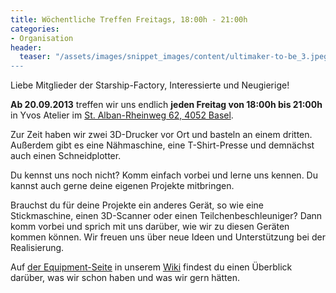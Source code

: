 ```yaml
---
title: Wöchentliche Treffen Freitags, 18:00h - 21:00h
categories:
- Organisation
header:
  teaser: "/assets/images/snippet_images/content/ultimaker-to-be_3.jpeg 
---
```


Liebe Mitglieder der Starship-Factory, Interessierte und Neugierige!

**Ab 20.09.2013** treffen wir uns endlich **jeden Freitag von 18:00h bis 21:00h** in Yvos Atelier im [St. Alban-Rheinweg 62, 4052 Basel](https://maps.google.ch/maps?q=st+alban+rheinweg+62,+4052+basel&hl=en&sll=47.554637,7.601688&sspn=0.010123,0.026071&gl=ch&hnear=Sankt+Alban-Rheinweg+62,+4052+Basel,+Basel-Stadt&t=m&z=16&iwloc=A "https://maps.google.ch/maps?q=st+alban+rheinweg+62,+4052+basel&amp;hl=en&amp;sll=47.554637,7.601688&amp;sspn=0.010123,0.026071&amp;gl=ch&amp;hnear=Sankt+Alban-Rheinweg+62,+4052+Basel,+Basel-Stadt&amp;t=m&amp;z=16&amp;iwloc=A").

Zur Zeit haben wir zwei 3D-Drucker vor Ort und basteln an einem dritten. Außerdem gibt es eine Nähmaschine, eine T-Shirt-Presse und demnächst auch einen Schneidplotter.

Du kennst uns noch nicht? Komm einfach vorbei und lerne uns kennen. Du kannst auch gerne deine eigenen Projekte mitbringen.

Brauchst du für deine Projekte ein anderes Gerät, so wie eine Stickmaschine, einen 3D-Scanner oder einen Teilchenbeschleuniger? Dann komm vorbei und sprich mit uns darüber, wie wir zu diesen Geräten kommen können. Wir freuen uns über neue Ideen und Unterstützung bei der Realisierung.

Auf [der Equipment-Seite](http://wiki.starship-factory.ch/Equipment/ "http://wiki.starship-factory.ch/Equipment.html") in unserem [Wiki](http://wiki.starship-factory.ch/ "http://wiki.starship-factory.ch/") findest du einen Überblick darüber, was wir schon haben und was wir gern hätten.
